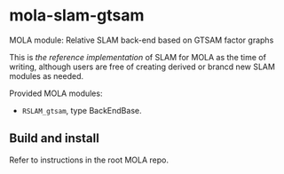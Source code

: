 # mola-slam-gtsam
MOLA module: Relative SLAM back-end based on GTSAM factor graphs

This is *the reference implementation* of SLAM for MOLA as the time of writing,
although users are free of creating derived or brancd new SLAM modules as needed.

Provided MOLA modules:
* `RSLAM_gtsam`, type BackEndBase.

## Build and install
Refer to instructions in the root MOLA repo.
